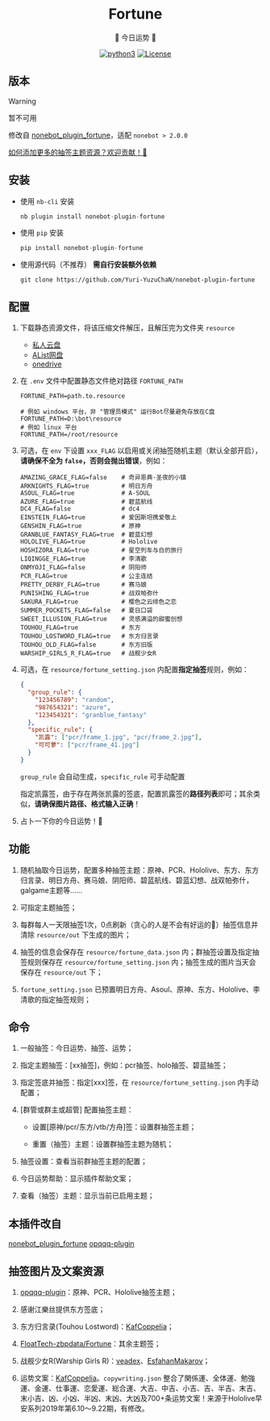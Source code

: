 <div align="center">

# Fortune

🙏 今日运势 🙏

</div>
<div align="center">

  [![python3](https://img.shields.io/badge/python-3.9+-blue.svg)](https://www.python.org/)
  [![License](https://img.shields.io/badge/license-MIT-blue.svg)](https://opensource.org/licenses/MIT)

</div>

## 版本

> [!WARNING]
> 暂不可用

修改自 [nonebot_plugin_fortune](https://github.com/MinatoAquaCrews/nonebot_plugin_fortune)，适配 `nonebot > 2.0.0`

[如何添加更多的抽签主题资源？欢迎贡献！🙏](https://github.com/Yuri-YuzuChaN/nonebot-plugin-fortune/blob/master/How-to-add-new-theme.md)

## 安装
    
   - 使用 `nb-cli` 安装
      ``` python
      nb plugin install nonebot-plugin-fortune
      ```
   - 使用 `pip` 安装
      ``` python
      pip install nonebot-plugin-fortune
      ```
   - 使用源代码（不推荐） **需自行安装额外依赖**
      ``` git
      git clone https://github.com/Yuri-YuzuChaN/nonebot-plugin-fortune
      ```

## 配置

1. 下载静态资源文件，将该压缩文件解压，且解压完为文件夹 `resource`

   - [私人云盘](#)
   - [AList网盘](#)
   - [onedrive](#)

2. 在 `.env` 文件中配置静态文件绝对路径 `FORTUNE_PATH`

   ``` dotenv
   FORTUNE_PATH=path.to.resource

   # 例如 windows 平台，非 "管理员模式" 运行Bot尽量避免存放在C盘
   FORTUNE_PATH=D:\bot\resource
   # 例如 linux 平台
   FORTUNE_PATH=/root/resource
   ```

3. 可选，在 `env` 下设置 `xxx_FLAG` 以启用或关闭抽签随机主题（默认全部开启），**请确保不全为 `false`，否则会抛出错误**，例如：

   ``` dotenv
   AMAZING_GRACE_FLAG=false    # 奇异恩典·圣夜的小镇
   ARKNIGHTS_FLAG=true         # 明日方舟
   ASOUL_FLAG=true             # A-SOUL
   AZURE_FLAG=true             # 碧蓝航线
   DC4_FLAG=false              # dc4
   EINSTEIN_FLAG=true          # 爱因斯坦携爱敬上
   GENSHIN_FLAG=true           # 原神
   GRANBLUE_FANTASY_FLAG=true  # 碧蓝幻想
   HOLOLIVE_FLAG=true          # Hololive
   HOSHIZORA_FLAG=true         # 星空列车与白的旅行
   LIQINGGE_FLAG=true          # 李清歌
   ONMYOJI_FLAG=false          # 阴阳师
   PCR_FLAG=true               # 公主连结
   PRETTY_DERBY_FLAG=true      # 赛马娘
   PUNISHING_FLAG=true         # 战双帕弥什
   SAKURA_FLAG=true            # 樱色之云绯色之恋
   SUMMER_POCKETS_FLAG=false   # 夏日口袋
   SWEET_ILLUSION_FLAG=true    # 灵感满溢的甜蜜创想
   TOUHOU_FLAG=true            # 东方
   TOUHOU_LOSTWORD_FLAG=true   # 东方归言录
   TOUHOU_OLD_FLAG=false       # 东方旧版
   WARSHIP_GIRLS_R_FLAG=true   # 战舰少女R
   ```

4. 可选，在 `resource/fortune_setting.json` 内配置**指定抽签**规则，例如：

   ```json
   {
     "group_rule": {
       "123456789": "random",
       "987654321": "azure",
       "123454321": "granblue_fantasy"
     },
     "specific_rule": {
       "凯露": ["pcr/frame_1.jpg", "pcr/frame_2.jpg"],
       "可可萝": ["pcr/frame_41.jpg"]
     }
   }
   ```

   `group_rule` 会自动生成，`specific_rule` 可手动配置

   指定凯露签，由于存在两张凯露的签底，配置凯露签的**路径列表**即可；其余类似，**请确保图片路径、格式输入正确**！

5. 占卜一下你的今日运势！🎉

## 功能

1. 随机抽取今日运势，配置多种抽签主题：原神、PCR、Hololive、东方、东方归言录、明日方舟、赛马娘、阴阳师、碧蓝航线、碧蓝幻想、战双帕弥什，galgame主题等……

2. 可指定主题抽签；

3. 每群每人一天限抽签1次，0点刷新（贪心的人是不会有好运的🤗）抽签信息并清除 `resource/out` 下生成的图片；

4. 抽签的信息会保存在 `resource/fortune_data.json` 内；群抽签设置及指定抽签规则保存在 `resource/fortune_setting.json` 内；抽签生成的图片当天会保存在 `resource/out` 下；

5. `fortune_setting.json` 已预置明日方舟、Asoul、原神、东方、Hololive、李清歌的指定抽签规则；

## 命令

1. 一般抽签：今日运势、抽签、运势；

2. 指定主题抽签：[xx抽签]，例如：pcr抽签、holo抽签、碧蓝抽签；

3. 指定签底并抽签：指定[xxx]签，在 `resource/fortune_setting.json` 内手动配置；

4. [群管或群主或超管] 配置抽签主题：

   - 设置[原神/pcr/东方/vtb/方舟]签：设置群抽签主题；

   - 重置（抽签）主题：设置群抽签主题为随机；

5. 抽签设置：查看当前群抽签主题的配置；

6. 今日运势帮助：显示插件帮助文案；

7. 查看（抽签）主题：显示当前已启用主题；

## 本插件改自

[nonebot_plugin_fortune](https://github.com/MinatoAquaCrews/nonebot_plugin_fortune)
[opqqq-plugin](https://github.com/opq-osc/opqqq-plugin)

## 抽签图片及文案资源

1. [opqqq-plugin](https://github.com/opq-osc/opqqq-plugin)：原神、PCR、Hololive抽签主题；

2. 感谢江樂丝提供东方签底；

3. 东方归言录(Touhou Lostword)：[KafCoppelia](https://github.com/KafCoppelia)；

4. [FloatTech-zbpdata/Fortune](https://github.com/FloatTech/zbpdata)：其余主题签；

5. 战舰少女R(Warship Girls R)：[veadex](https://github.com/veadex)、[EsfahanMakarov](https://github.com/EsfahanMakarov)；

6. 运势文案：[KafCoppelia](https://github.com/KafCoppelia)。`copywriting.json` 整合了関係運、全体運、勉強運、金運、仕事運、恋愛運、総合運、大吉、中吉、小吉、吉、半吉、末吉、末小吉、凶、小凶、半凶、末凶、大凶及700+条运势文案！来源于Hololive早安系列2019年第6.10～9.22期，有修改。
